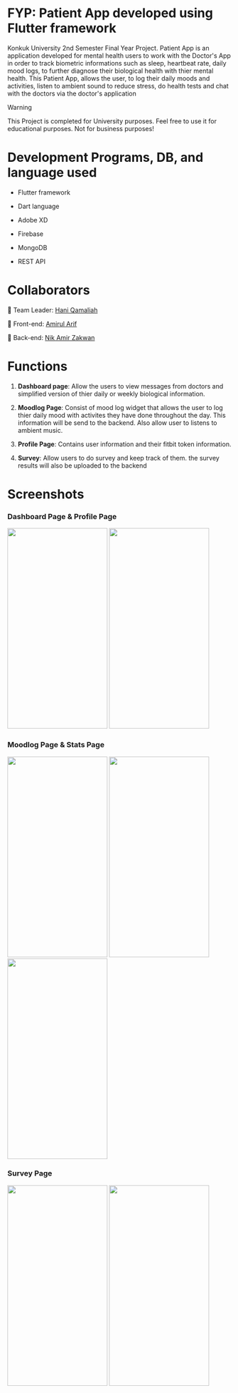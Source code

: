 # FYP: Patient App developed using Flutter framework 

Konkuk University 2nd Semester Final Year Project. Patient App is an application developed for mental health users to work with the Doctor's App in order to track biometric informations such as sleep, heartbeat rate, daily mood logs, to further diagnose their biological health with thier mental health. This Patient App, allows the user, to log their daily moods and activities, listen to ambient sound to reduce stress, do health tests and chat with the doctors via the doctor's application

> [!WARNING]
> This Project is completed for University purposes. Feel free to use it for educational purposes. Not for business purposes!


# Development Programs, DB, and language used

- Flutter framework
* Dart language
+ Adobe XD
- Firebase
* MongoDB
+ REST API


# Collaborators

👦 Team Leader: [Hani Qamaliah](https://github.com/ricegummy/)

👧 Front-end: [Amirul Arif](https://github.com/Amirularif/)

👦 Back-end: [Nik Amir Zakwan](https://github.com/astralkizuna/)


# Functions

1. **Dashboard page**: Allow the users to view messages from doctors and simplified version of thier daily or weekly biological information.

2. **Moodlog Page**: Consist of mood log widget that allows the user to log thier daily mood with activites they have done throughout the day. This information will be send to the backend. Also allow user to listens to ambient music.

3. **Profile Page**: Contains user information and their fitbit token information.

4. **Survey**: Allow users to do survey and keep track of them. the survey results will also be uploaded to the backend

# Screenshots

### Dashboard Page & Profile Page
<img src="https://github.com/Amirularif/PatientApp/assets/57553676/320ede0c-7e25-485e-b460-2a1822a36818" width="225" height="450">
<img src="https://github.com/Amirularif/PatientApp/assets/57553676/7385c568-16de-4fa8-a5f8-8de9b80456f2" width="225" height="450">


### Moodlog Page & Stats Page
<img src="https://github.com/Amirularif/PatientApp/assets/57553676/62c38d49-f219-435a-8298-4f4550f66b8f" width="225" height="450">
<img src="https://github.com/Amirularif/PatientApp/assets/57553676/da53fc05-5497-4fda-a496-eb71577d9fc0" width="225" height="450">
<img src="https://github.com/Amirularif/PatientApp/assets/57553676/ea9fc925-110e-4cf3-b6f3-9b6385b5f942" width="225" height="450">

### Survey Page
<img src="https://github.com/Amirularif/PatientApp/assets/57553676/652c82ef-0edf-4ef9-b61f-fd558936dda3" width="225" height="450">
<img src="https://github.com/Amirularif/PatientApp/assets/57553676/aa54dbc5-7e41-478e-bf08-9cb5e655eeb0" width="225" height="450">

